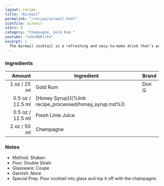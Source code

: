 ```yaml
---
layout: recipe
title: "Airmail"
permalink: "/recipe/airmail.html"
iconfile: airmail
stars: 0
category: "Champagne, Gold Rum "
youtube: "vaVcBQ6tiFw"
excerpt: |
  The Airmail cocktail is a refreshing and easy-to-make drink that's perfect for a warm day or a celebratory occasion. It's a classic cocktail that has been around since the 1940s, and it's still popular today.
---
```


### Ingredients

| Amount | Ingredient                                    | Brand |
| -----: | --------------------------------------------- | ----- |
|   1 oz / 25 ml | Gold Rum                                      | Don Q |
| 0.5 oz / 12.5 ml | [Honey Syrup]({%link recipe_processed/honey_syrup.md%}) |       |
| 0.5 oz / 12.5 ml | Fresh Lime Juice                              |       |
|   2 oz / 50 ml | Champagne                                     |       |

### Notes

- Method: Shaken
- Pour: Double Strain
- Glassware: Coupe
- Garnish: None
- Special Prep: Pour cocktail into glass and top it off with the champagne.
